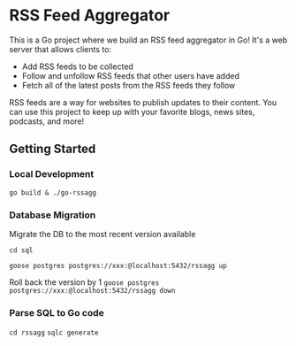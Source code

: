 # RSS Feed Aggregator

This is a Go project where we build an RSS feed aggregator in Go! It's a web server that allows clients to:

- Add RSS feeds to be collected
- Follow and unfollow RSS feeds that other users have added
- Fetch all of the latest posts from the RSS feeds they follow

RSS feeds are a way for websites to publish updates to their content. You can use this project to keep up with your favorite blogs, news sites, podcasts, and more!

## Getting Started

### Local Development

`go build & ./go-rssagg`

### Database Migration

Migrate the DB to the most recent version available

`cd sql`

`goose postgres postgres://xxx:@localhost:5432/rssagg up`

Roll back the version by 1
`goose postgres postgres://xxx:@localhost:5432/rssagg down`

### Parse SQL to Go code

`cd rssagg`
`sqlc generate`
